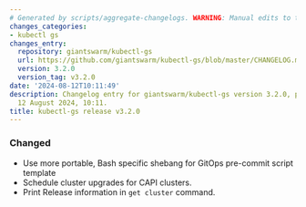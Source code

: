 ```yaml
---
# Generated by scripts/aggregate-changelogs. WARNING: Manual edits to this files will be overwritten.
changes_categories:
- kubectl gs
changes_entry:
  repository: giantswarm/kubectl-gs
  url: https://github.com/giantswarm/kubectl-gs/blob/master/CHANGELOG.md#320---2024-08-12
  version: 3.2.0
  version_tag: v3.2.0
date: '2024-08-12T10:11:49'
description: Changelog entry for giantswarm/kubectl-gs version 3.2.0, published on
  12 August 2024, 10:11.
title: kubectl-gs release v3.2.0
---
```


### Changed
- Use more portable, Bash specific shebang for GitOps pre-commit script template
- Schedule cluster upgrades for CAPI clusters.
- Print Release information in `get cluster` command.
